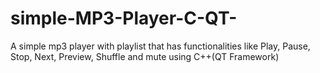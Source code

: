 # simple-MP3-Player-C-QT-
A simple mp3 player with playlist that has functionalities like Play, Pause, Stop, Next, Preview, Shuffle and mute using C++(QT Framework)
